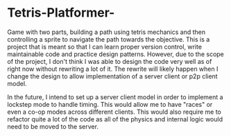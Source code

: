 # Tetris-Platformer-
Game with two parts, building a path using tetris mechanics and then controlling a sprite to navigate the path towards the objective. 
This is a project that is meant so that I can learn proper version control, write maintainable code and practice design patterns. However, due to the scope of the project, I don't think I was able to design the code very well as of right now without rewriting a lot of it. The rewrite will likely happen when I change the design to allow implementation of a server client or p2p client model.


In the future, I intend to set up a server client model in order to implement a lockstep mode to handle timing. This would allow me to have "races" or even a co-op modes across different clients. This would also require me to refactor quite a lot of the code as all of the physics and internal logic would need to be moved to the server. 
